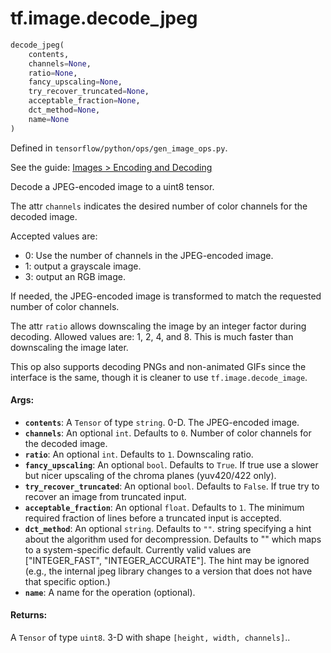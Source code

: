 <div itemscope itemtype="http://developers.google.com/ReferenceObject">
<meta itemprop="name" content="tf.image.decode_jpeg" />
</div>

# tf.image.decode_jpeg

``` python
decode_jpeg(
    contents,
    channels=None,
    ratio=None,
    fancy_upscaling=None,
    try_recover_truncated=None,
    acceptable_fraction=None,
    dct_method=None,
    name=None
)
```



Defined in `tensorflow/python/ops/gen_image_ops.py`.

See the guide: [Images > Encoding and Decoding](../../../../api_guides/python/image.md#Encoding_and_Decoding)

Decode a JPEG-encoded image to a uint8 tensor.

The attr `channels` indicates the desired number of color channels for the
decoded image.

Accepted values are:

*   0: Use the number of channels in the JPEG-encoded image.
*   1: output a grayscale image.
*   3: output an RGB image.

If needed, the JPEG-encoded image is transformed to match the requested number
of color channels.

The attr `ratio` allows downscaling the image by an integer factor during
decoding.  Allowed values are: 1, 2, 4, and 8.  This is much faster than
downscaling the image later.

This op also supports decoding PNGs and non-animated GIFs since the interface is
the same, though it is cleaner to use `tf.image.decode_image`.

#### Args:

* <b>`contents`</b>: A `Tensor` of type `string`. 0-D.  The JPEG-encoded image.
* <b>`channels`</b>: An optional `int`. Defaults to `0`.
    Number of color channels for the decoded image.
* <b>`ratio`</b>: An optional `int`. Defaults to `1`. Downscaling ratio.
* <b>`fancy_upscaling`</b>: An optional `bool`. Defaults to `True`.
    If true use a slower but nicer upscaling of the
    chroma planes (yuv420/422 only).
* <b>`try_recover_truncated`</b>: An optional `bool`. Defaults to `False`.
    If true try to recover an image from truncated input.
* <b>`acceptable_fraction`</b>: An optional `float`. Defaults to `1`.
    The minimum required fraction of lines before a truncated
    input is accepted.
* <b>`dct_method`</b>: An optional `string`. Defaults to `""`.
    string specifying a hint about the algorithm used for
    decompression.  Defaults to "" which maps to a system-specific
    default.  Currently valid values are ["INTEGER_FAST",
    "INTEGER_ACCURATE"].  The hint may be ignored (e.g., the internal
    jpeg library changes to a version that does not have that specific
    option.)
* <b>`name`</b>: A name for the operation (optional).


#### Returns:

  A `Tensor` of type `uint8`. 3-D with shape `[height, width, channels]`..